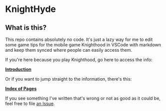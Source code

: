 # KnightHyde

## What is this?

This repo contains absolutely no code. It's just a lazy way for me to edit some game tips for the mobile game Knighthood in VSCode with markdown and keep them synced where people can easily access them. 

If you're here because you play Knighthood, go here to access the info:

**[Introduction](./0-Intro.md)**

Or if you want to jump straight to the information, there's this:

**[Index of Pages](./0-Pages.md)**

If you see something I've written that's wrong or not as good as it could be, feel free to file [an Issue](/KnightHyde/issues). 
